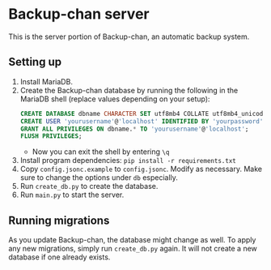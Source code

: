 # Backup-chan server

This is the server portion of Backup-chan, an automatic backup system.

## Setting up

1. Install MariaDB.
1. Create the Backup-chan database by running the following in the MariaDB shell (replace values depending on your setup):
    ```sql
    CREATE DATABASE dbname CHARACTER SET utf8mb4 COLLATE utf8mb4_unicode_ci;
    CREATE USER 'yourusername'@'localhost' IDENTIFIED BY 'yourpassword';
    GRANT ALL PRIVILEGES ON dbname.* TO 'yourusername'@'localhost';
    FLUSH PRIVILEGES;
    ```
    * Now you can exit the shell by entering `\q`
1. Install program dependencies: `pip install -r requirements.txt`
1. Copy `config.jsonc.example` to `config.jsonc`. Modify as necessary. Make sure to change the options under `db` especially.
1. Run `create_db.py` to create the database.
1. Run `main.py` to start the server.

## Running migrations

As you update Backup-chan, the database might change as well. To apply any new migrations, simply run `create_db.py` again.
It will not create a new database if one already exists.
